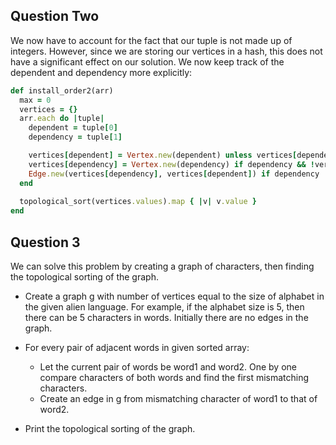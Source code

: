 ## Question Two
We now have to account for the fact that our tuple is not made up of integers. However, since we are storing our vertices in a hash, this does not have a significant effect on our solution. We now keep track of the dependent and dependency more explicitly:

```ruby
def install_order2(arr)
  max = 0
  vertices = {}
  arr.each do |tuple|
    dependent = tuple[0]
    dependency = tuple[1]

    vertices[dependent] = Vertex.new(dependent) unless vertices[dependent]
    vertices[dependency] = Vertex.new(dependency) if dependency && !vertices[dependency]
    Edge.new(vertices[dependency], vertices[dependent]) if dependency
  end
  
  topological_sort(vertices.values).map { |v| v.value }
end
```
## Question 3

We can solve this problem by creating a graph of characters, then finding the topological sorting of the graph.

* Create a graph g with number of vertices equal to the size of alphabet in the given alien language. For example, if the alphabet size is 5, then there can be 5 characters in words. Initially there are no edges in the graph.

* For every pair of adjacent words in given sorted array:
  * Let the current pair of words be word1 and word2. One by one compare characters of both words and find the first mismatching characters.
  * Create an edge in g from mismatching character of word1 to that of word2.

* Print the topological sorting of the graph.

```ruby

```
